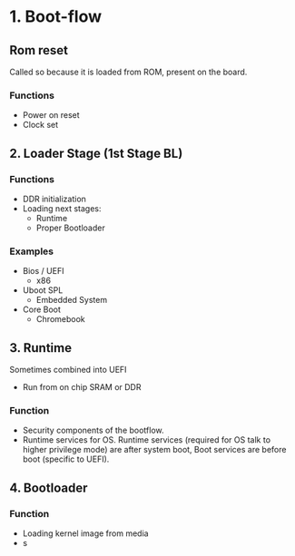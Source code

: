 # 1. Boot-flow
## Rom reset 
Called so because it is loaded from ROM, present on the board.
### Functions 
- Power on reset
- Clock set

## 2. Loader Stage (1st Stage BL)
### Functions
 - DDR initialization
 - Loading next stages:
	 - Runtime
	 - Proper Bootloader
### Examples
- Bios / UEFI
	- x86 
- Uboot SPL
	- Embedded System
- Core Boot
	- Chromebook


## 3. Runtime
Sometimes combined into UEFI 
- Run from on chip SRAM or DDR 
### Function
- Security components of the bootflow.
- Runtime services for OS.
Runtime services (required for OS talk to higher privilege mode) are after system boot, Boot services are before boot (specific to UEFI).


## 4. Bootloader
### Function
- Loading kernel image from media
-  s